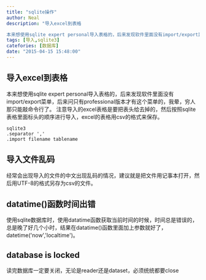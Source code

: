```yaml
---
title: "sqlite操作"
author: Neal
description: "导入excel到表格

本来想使用sqlite expert personal导入表格的，后来发现软件里面没有import/export菜单，后来问只有professional版本才有这个菜单的，我晕，穷人那只能敲命令行了。"
tags: [导入,sqlite3]
catefories: [数据库]
date: "2015-04-15 15:48:00"
---
```

## 导入excel到表格 ##
本来想使用sqlite expert personal导入表格的，后来发现软件里面没有import/export菜单，后来问只有professional版本才有这个菜单的，我晕，穷人那只能敲命令行了。
注意导入的excel表格是要把表头给去掉的，然后按照sqlite表格里面标头的顺序进行导入，excel的表格用csv的格式来保存。

```
sqlite3
.separator ','
.import filename tablename
```
## 导入文件乱码 ##
经常会出现导入的文件的中文出现乱码的情况，建议就是把文件用记事本打开，然后用UTF-8的格式另存为csv的文件。
## datatime()函数时间出错 ##
使用sqlite数据库时，使用datatime函数获取当前时间的时候，时间总是错误的，总是晚了好几个小时，结果在datatime()函数里面加上参数就好了，datetime('now','localtime')。
## database is locked ##
读完数据库一定要关闭，无论是reader还是dataset，必须统统都要close
